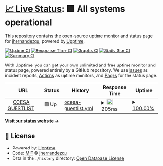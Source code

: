 # [📈 Live Status](https://jhernandezqu.github.io/upptime): <!--live status--> **🟩 All systems operational**

This repository contains the open-source uptime monitor and status page for [jhernandezqu](https://jhernandezqu.github.io/upptime), powered by [Upptime](https://github.com/upptime/upptime).

[![Uptime CI](https://github.com/jhernandezqu/upptime/workflows/Uptime%20CI/badge.svg)](https://github.com/jhernandezqu/upptime/actions?query=workflow%3A%22Uptime+CI%22)
[![Response Time CI](https://github.com/jhernandezqu/upptime/workflows/Response%20Time%20CI/badge.svg)](https://github.com/jhernandezqu/upptime/actions?query=workflow%3A%22Response+Time+CI%22)
[![Graphs CI](https://github.com/jhernandezqu/upptime/workflows/Graphs%20CI/badge.svg)](https://github.com/jhernandezqu/upptime/actions?query=workflow%3A%22Graphs+CI%22)
[![Static Site CI](https://github.com/jhernandezqu/upptime/workflows/Static%20Site%20CI/badge.svg)](https://github.com/jhernandezqu/upptime/actions?query=workflow%3A%22Static+Site+CI%22)
[![Summary CI](https://github.com/jhernandezqu/upptime/workflows/Summary%20CI/badge.svg)](https://github.com/jhernandezqu/upptime/actions?query=workflow%3A%22Summary+CI%22)

With [Upptime](https://upptime.js.org), you can get your own unlimited and free uptime monitor and status page, powered entirely by a GitHub repository. We use [Issues](https://github.com/jhernandezqu/upptime/issues) as incident reports, [Actions](https://github.com/jhernandezqu/upptime/actions) as uptime monitors, and [Pages](https://jhernandezqu.github.io/upptime) for the status page.

<!--start: status pages-->
<!-- This summary is generated by Upptime (https://github.com/upptime/upptime) -->
<!-- Do not edit this manually, your changes will be overwritten -->
<!-- prettier-ignore -->
| URL | Status | History | Response Time | Uptime |
| --- | ------ | ------- | ------------- | ------ |
| <img alt="" src="https://favicons.githubusercontent.com/guestlist.ocesa.mx" height="13"> [OCESA GUESTLIST](https://guestlist.ocesa.mx) | 🟩 Up | [ocesa-guestlist.yml](https://github.com/jhernandezquezada/uptime/commits/HEAD/history/ocesa-guestlist.yml) | <details><summary><img alt="Response time graph" src="./graphs/ocesa-guestlist/response-time-week.png" height="20"> 205ms</summary><br><a href="https://jhernandezquezada.github.io/upptime/history/ocesa-guestlist"><img alt="Response time 211" src="https://img.shields.io/endpoint?url=https%3A%2F%2Fraw.githubusercontent.com%2Fjhernandezquezada%2Fuptime%2FHEAD%2Fapi%2Focesa-guestlist%2Fresponse-time.json"></a><br><a href="https://jhernandezquezada.github.io/upptime/history/ocesa-guestlist"><img alt="24-hour response time 219" src="https://img.shields.io/endpoint?url=https%3A%2F%2Fraw.githubusercontent.com%2Fjhernandezquezada%2Fuptime%2FHEAD%2Fapi%2Focesa-guestlist%2Fresponse-time-day.json"></a><br><a href="https://jhernandezquezada.github.io/upptime/history/ocesa-guestlist"><img alt="7-day response time 205" src="https://img.shields.io/endpoint?url=https%3A%2F%2Fraw.githubusercontent.com%2Fjhernandezquezada%2Fuptime%2FHEAD%2Fapi%2Focesa-guestlist%2Fresponse-time-week.json"></a><br><a href="https://jhernandezquezada.github.io/upptime/history/ocesa-guestlist"><img alt="30-day response time 173" src="https://img.shields.io/endpoint?url=https%3A%2F%2Fraw.githubusercontent.com%2Fjhernandezquezada%2Fuptime%2FHEAD%2Fapi%2Focesa-guestlist%2Fresponse-time-month.json"></a><br><a href="https://jhernandezquezada.github.io/upptime/history/ocesa-guestlist"><img alt="1-year response time 211" src="https://img.shields.io/endpoint?url=https%3A%2F%2Fraw.githubusercontent.com%2Fjhernandezquezada%2Fuptime%2FHEAD%2Fapi%2Focesa-guestlist%2Fresponse-time-year.json"></a></details> | <details><summary><a href="https://jhernandezquezada.github.io/upptime/history/ocesa-guestlist">100.00%</a></summary><a href="https://jhernandezquezada.github.io/upptime/history/ocesa-guestlist"><img alt="All-time uptime 93.77%" src="https://img.shields.io/endpoint?url=https%3A%2F%2Fraw.githubusercontent.com%2Fjhernandezquezada%2Fuptime%2FHEAD%2Fapi%2Focesa-guestlist%2Fuptime.json"></a><br><a href="https://jhernandezquezada.github.io/upptime/history/ocesa-guestlist"><img alt="24-hour uptime 100.00%" src="https://img.shields.io/endpoint?url=https%3A%2F%2Fraw.githubusercontent.com%2Fjhernandezquezada%2Fuptime%2FHEAD%2Fapi%2Focesa-guestlist%2Fuptime-day.json"></a><br><a href="https://jhernandezquezada.github.io/upptime/history/ocesa-guestlist"><img alt="7-day uptime 100.00%" src="https://img.shields.io/endpoint?url=https%3A%2F%2Fraw.githubusercontent.com%2Fjhernandezquezada%2Fuptime%2FHEAD%2Fapi%2Focesa-guestlist%2Fuptime-week.json"></a><br><a href="https://jhernandezquezada.github.io/upptime/history/ocesa-guestlist"><img alt="30-day uptime 99.13%" src="https://img.shields.io/endpoint?url=https%3A%2F%2Fraw.githubusercontent.com%2Fjhernandezquezada%2Fuptime%2FHEAD%2Fapi%2Focesa-guestlist%2Fuptime-month.json"></a><br><a href="https://jhernandezquezada.github.io/upptime/history/ocesa-guestlist"><img alt="1-year uptime 93.77%" src="https://img.shields.io/endpoint?url=https%3A%2F%2Fraw.githubusercontent.com%2Fjhernandezquezada%2Fuptime%2FHEAD%2Fapi%2Focesa-guestlist%2Fuptime-year.json"></a></details>

<!--end: status pages-->

[**Visit our status website →**](https://jhernandezqu.github.io/upptime)

## 📄 License

- Powered by: [Upptime](https://github.com/upptime/upptime)
- Code: [MIT](./LICENSE) © [jhernandezqu](https://jhernandezqu.github.io/upptime)
- Data in the `./history` directory: [Open Database License](https://opendatacommons.org/licenses/odbl/1-0/)
